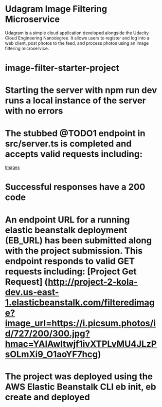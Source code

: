 # Udagram Image Filtering Microservice

Udagram is a simple cloud application developed alongside the Udacity Cloud Engineering Nanodegree. It allows users to register and log into a web client, post photos to the feed, and process photos using an image filtering microservice.

# image-filter-starter-project
# Starting the server with npm run dev runs a local instance of the server with no errors
# The stubbed @TODO1 endpoint in src/server.ts is completed and accepts valid requests including:
[Images](http://localhost:8082/filteredimage?image_url=https://i.picsum.photos/id/727/200/300.jpg?hmac=YAlAwltwjf1ivXTPLvMU4JLzPsOLmXi9_O1aoYF7hcg)
# Successful responses have a 200 code
# An endpoint URL for a running elastic beanstalk deployment (EB_URL) has been submitted along with the project submission. This endpoint responds to valid GET requests including: [Project Get Request] (http://project-2-kola-dev.us-east-1.elasticbeanstalk.com/filteredimage?image_url=https://i.picsum.photos/id/727/200/300.jpg?hmac=YAlAwltwjf1ivXTPLvMU4JLzPsOLmXi9_O1aoYF7hcg)
# The project was deployed using the AWS Elastic Beanstalk CLI eb init, eb create and deployed
